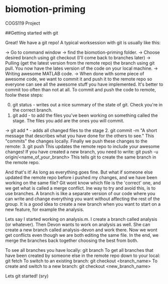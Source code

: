 # biomotion-priming
COGS119 Project


##Getting started with git 

Great! We have a git repo! 
A typical worksession with git is usually like this:

-> Go to command window -> find the biomotion-priming folder.
-> Choose desired branch using git checkout <branch-name> (I'll come back to branches later)
-> Pulling (get the latest version from the remote repo) the branch using git pull. You now have the lates version of the code on your local machine.
-> Writing awesome MATLAB code. 
-> When done with some piece of awesome code, we want to commit it and push it to the remote repo so everyone can see all the awesome stuff you have implemented. It's better to commit too often than not at all. To commit and push the code to remote, foolw these steps:

0. git status - writes out a nice summary of the state of git. Check you're in the correct branch.
1. git add <file-name>  - to add the files you've been working on something called the stage. The files you add are the ones you will commit.
  
  -> git add * -  adds all changed files to the stage
2. git commit -m "A short message that describes what you have done for the others to see." This "commits" the changes locally. Finally we push these changes to the remote:
3. git push   This updates the remote repo to include your awesome changes! If you have created a new branch, you need to write:
  git push -u origin/<name_of_your_branch>    This tells git to create the same branch in the remote repo.
  
And that's it! As long as everything goes fine. But what if someone else updated the remote repo before i pushed my changes, and we have been working on the same file? Git wont know which file is the 'correct' one, and we get what is called a merge conflict. Ine way to try and avoid this, is to use branches. A branch is like a separate version of our code where you can write and change everything you want without affecting the rest of the group. It is a good idea to create a new branch when you want to start on a new feature, for example the analysis.

Lets say I started working on analysis.m. I create a branch called analysis (or whatever). Then Devon wants to work on analysis as well. She can create a new branch called analysis-devon and work there. Now we wont get conflicts even though we are both editing the same file. In the end, we merge the branches back together choosing the best from both.

To see all branches you have locally:
git branch
To get all branches that have been created by someone else in the remote repo down to your local:
git fetch
To switch to an existing branch:
git checkout <branch_name>
To create and switch to a new branch:
git checkout <new_branch_name>

Lets git started! (sry)
